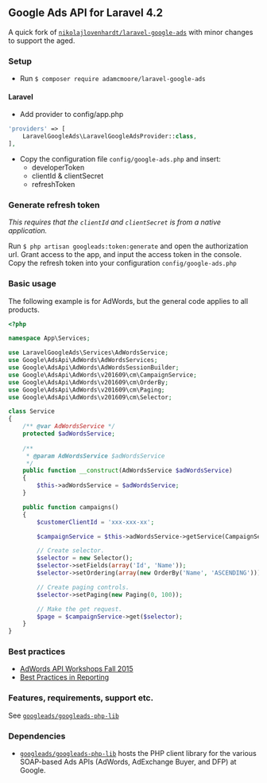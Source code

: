 <p align="center">
<img src="https://cloud.githubusercontent.com/assets/3541622/17292148/47c841ea-57e8-11e6-80c3-773dfd28a1f4.png" alt="">
</p>

## Google Ads API for Laravel 4.2

A quick fork of [`nikolajlovenhardt/laravel-google-ads`](https://github.com/nikolajlovenhardt/laravel-google-ads) with minor changes to support the aged.

### Setup
- Run `$ composer require adamcmoore/laravel-google-ads`

#### Laravel

- Add provider to config/app.php

```php
'providers' => [
    LaravelGoogleAds\LaravelGoogleAdsProvider::class,
],
```

- Copy the configuration file `config/google-ads.php` and insert:
    - developerToken
    - clientId & clientSecret
    - refreshToken


### Generate refresh token
*This requires that the `clientId` and `clientSecret` is from a native application.*

Run `$ php artisan googleads:token:generate` and open the authorization url. Grant access to the app, and input the
access token in the console. Copy the refresh token into your configuration `config/google-ads.php`

### Basic usage

The following example is for AdWords, but the general code applies to all
products.


```php
<?php

namespace App\Services;

use LaravelGoogleAds\Services\AdWordsService;
use Google\AdsApi\AdWords\AdWordsServices;
use Google\AdsApi\AdWords\AdWordsSessionBuilder;
use Google\AdsApi\AdWords\v201609\cm\CampaignService;
use Google\AdsApi\AdWords\v201609\cm\OrderBy;
use Google\AdsApi\AdWords\v201609\cm\Paging;
use Google\AdsApi\AdWords\v201609\cm\Selector;

class Service
{
    /** @var AdWordsService */
    protected $adWordsService;
    
    /**
     * @param AdWordsService $adWordsService
     */
    public function __construct(AdWordsService $adWordsService)
    {
        $this->adWordsService = $adWordsService;
    }

    public function campaigns()
    {
        $customerClientId = 'xxx-xxx-xx';

        $campaignService = $this->adWordsService->getService(CampaignService::class, $customerClientId);

        // Create selector.
        $selector = new Selector();
        $selector->setFields(array('Id', 'Name'));
        $selector->setOrdering(array(new OrderBy('Name', 'ASCENDING')));

        // Create paging controls.
        $selector->setPaging(new Paging(0, 100));

        // Make the get request.
        $page = $campaignService->get($selector);
    }
}
```

### Best practices
- [AdWords API Workshops Fall 2015](https://www.youtube.com/playlist?list=PLKByxjzUC-N8mEDQF9ARMMkSv0AmYbpsh)
- [Best Practices in Reporting](https://www.youtube.com/watch?v=nRh-sIUqY84&index=2&list=PLKByxjzUC-N8mEDQF9ARMMkSv0AmYbpsh)

### Features, requirements, support etc.
See [`googleads/googleads-php-lib`](https://github.com/googleads/googleads-php-lib/blob/master/README.md)

### Dependencies
- [`googleads/googleads-php-lib`](https://github.com/googleads/googleads-php-lib) hosts the PHP client library for the various SOAP-based Ads APIs (AdWords, AdExchange Buyer, and DFP) at Google.
